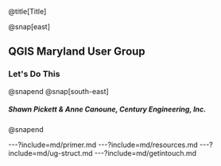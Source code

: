 @title[Title]

@snap[east]
<h2>QGIS Maryland User Group</h2>
<h3>Let's <span class="text--red">Do</span> This</h3>
@snapend
@snap[south-east]
<h5>Shawn Pickett & Anne Canoune, Century Engineering, Inc.</h5>
@snapend

---?include=md/primer.md
---?include=md/resources.md
---?include=md/ug-struct.md
---?include=md/getintouch.md

